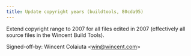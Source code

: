 ```yaml
---
title: Update copyright years (buildtools, 80cda95)
---
```


Extend copyright range to 2007 for all files edited in 2007 (effectively all source files in the Wincent Build Tools).

Signed-off-by: Wincent Colaiuta &lt;win@wincent.com&gt;
